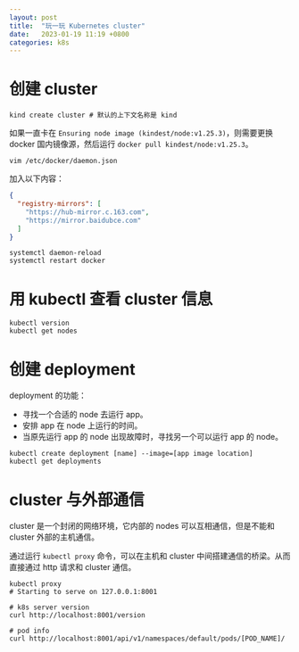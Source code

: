 ```yaml
---
layout: post
title:  "玩一玩 Kubernetes cluster"
date:   2023-01-19 11:19 +0800
categories: k8s
---
```


# 创建 cluster

```shell
kind create cluster # 默认的上下文名称是 kind
```

如果一直卡在 `Ensuring node image (kindest/node:v1.25.3)`，则需要更换 docker 国内镜像源，然后运行 `docker pull kindest/node:v1.25.3`。

```shell
vim /etc/docker/daemon.json
```

加入以下内容：

```json
{
  "registry-mirrors": [
    "https://hub-mirror.c.163.com",
    "https://mirror.baidubce.com"  
  ]
}
```

```shell
systemctl daemon-reload
systemctl restart docker
```

# 用 kubectl 查看 cluster 信息

```shell
kubectl version
kubectl get nodes
```

# 创建 deployment

deployment 的功能：
* 寻找一个合适的 node 去运行 app。
* 安排 app 在 node 上运行的时间。
* 当原先运行 app 的 node 出现故障时，寻找另一个可以运行 app 的 node。

```shell
kubectl create deployment [name] --image=[app image location]
kubectl get deployments
```

# cluster 与外部通信

cluster 是一个封闭的网络环境，它内部的 nodes 可以互相通信，但是不能和 cluster 外部的主机通信。

通过运行 `kubectl proxy` 命令，可以在主机和 cluster 中间搭建通信的桥梁。从而直接通过 http 请求和 cluster 通信。

```shell
kubectl proxy
# Starting to serve on 127.0.0.1:8001
```

```shell
# k8s server version
curl http://localhost:8001/version

# pod info
curl http://localhost:8001/api/v1/namespaces/default/pods/[POD_NAME]/
```